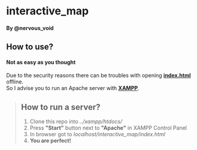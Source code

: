 # interactive_map
#### By @nervous_void
## How to use?
#### Not as easy as you thought
Due to the security reasons there can be troubles with opening [**index.html**](https://github.com/NervousVoid/interactive_map/blob/master/index.html) offline.  
So I advise you to run an Apache server with [**XAMPP**](https://www.apachefriends.org).  
  
>## How to run a server?
>1. Clone this repo into *../xampp/htdocs/*
>2. Press **"Start"** button next to **"Apache"** in XAMPP Control Panel
>3. In browser got to *localhost/interactive_map/index.html*
>3. **You are perfect!**

